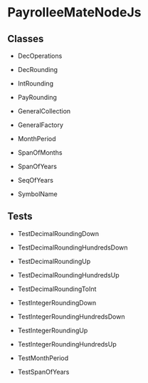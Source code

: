 # PayrolleeMateNodeJs
## Classes
* DecOperations
* DecRounding
* IntRounding
* PayRounding

* GeneralCollection
* GeneralFactory

* MonthPeriod
* SpanOfMonths
* SpanOfYears
* SeqOfYears
* SymbolName

## Tests
* TestDecimalRoundingDown
* TestDecimalRoundingHundredsDown

* TestDecimalRoundingUp
* TestDecimalRoundingHundredsUp

* TestDecimalRoundingToInt

* TestIntegerRoundingDown
* TestIntegerRoundingHundredsDown

* TestIntegerRoundingUp
* TestIntegerRoundingHundredsUp

* TestMonthPeriod
* TestSpanOfYears
